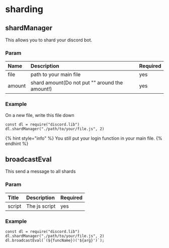 # sharding

## shardManager

This allows you to shard your discord bot.

### Param

| Name | Description | Required |
| :--- | :--- | :--- |
| file | path to your main file | yes |
| amount | shard amount\(Do not put "" around the amount!\) | yes |

### Example

On a new file, write this file down

```
const dl = require("discord.lib")
dl.shardManager("./path/to/your/file.js", 2)
```

{% hint style="info" %}
You still put your login function in your main file.
{% endhint %}

## broadcastEval

This send a message to all shards

### Param

| Title | Description | Required |
| :--- | :--- | :--- |
| script | The js script | yes |

### Example

    const dl = require("discord.lib")
    dl.shardManager("./path/to/your/file.js", 2)
    dl.broadcastEval(`(${funcName})('${arg}')`);

